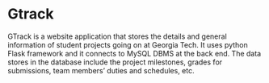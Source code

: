 # Gtrack
GTrack is a website application that stores the details and general information of student projects going on at Georgia Tech. It uses python Flask framework and it connects to MySQL DBMS at the back end. The data stores in the database include the project milestones, grades for submissions, team members’ duties and schedules, etc.
